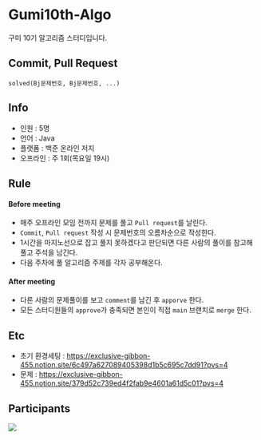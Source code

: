 # Gumi10th-Algo
구미 10기 알고리즘 스터디입니다.

## Commit, Pull Request
<code>solved(Bj문제번호, Bj문제번호, ...)</code>

## Info
- 인원 : 5명
- 언어 : Java
- 플랫폼 : 백준 온라인 저지
- 오프라인 : 주 1회(목요일 19시)

## Rule

#### Before meeting
- 매주 오프라인 모임 전까지 문제를 풀고 <code>Pull request</code>를 날린다.
- <code>Commit</code>, <code>Pull request</code> 작성 시 문제번호의 오름차순으로 작성한다.
- 1시간을 마지노선으로 잡고 풀지 못하겠다고 판단되면 다른 사람의 풀이를 참고해 풀고 주석을 남긴다.
- 다음 주차에 풀 알고리즘 주제를 각자 공부해온다.
  
#### After meeting
- 다른 사람의 문제풀이를 보고 <code>comment</code>를 남긴 후 <code>apporve</code> 한다.
- 모든 스터디원들의 <code>approve</code>가 충족되면 본인이 직접 <code>main</code> 브랜치로 <code>merge</code> 한다.
  
## Etc
- 초기 환경세팅 : https://exclusive-gibbon-455.notion.site/6c497a627089405398d1b5c695c7dd91?pvs=4
- 문제 : https://exclusive-gibbon-455.notion.site/379d52c739ed4f2fab9e4601a61d5c01?pvs=4

## Participants
<a href="https://github.com/tkatpgus19/Python/graphs/contributors">
  <img src="https://contrib.rocks/image?repo=tkatpgus19/algorithm-study"/>
</a>
